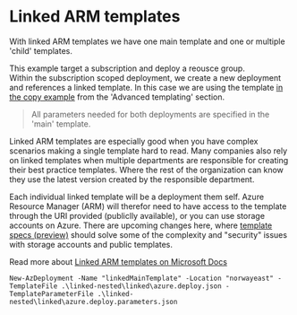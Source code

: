 # Linked ARM templates

With linked ARM templates we have one main template and one or multiple 'child' templates.  

This example target a subscription and deploy a reousce group.  
Within the subscription scoped deployment, we create a new deployment and references a linked template. In this case we are using the template [in the copy example](https://github.com/ehrnst/arm-templates/tree/master/advanced-templating/4.0-copy) from the 'Advanced templating' section.  

> All parameters needed for both deployments are specified in the 'main' template.

Linked ARM templates are especially good when you have complex scenarios making a single template hard to read. Many companies also rely on linked templates when multiple departments are responsible for creating their best practice templates. Where the rest of the organization can know they use the latest version created by the responsible department.  

Each individual linked template will be a deployment them self. Azure Resource Manager (ARM) will therefor need to have access to the template through the URI provided (publiclly available), or you can use storage accounts on Azure.
There are upcoming changes here, where [template specs (preview)](https://docs.microsoft.com/en-us/azure/azure-resource-manager/templates/template-specs?WT.mc_id=AZ-MVP-5003437) should solve some of the complexity and "security" issues with storage accounts and public templates.

Read more about [Linked ARM templates on Microsoft Docs](https://docs.microsoft.com/en-us/azure/azure-resource-manager/templates/linked-templates?WT.mc_id=AZ-MVP-5003437)

`New-AzDeployment -Name "linkedMainTemplate" -Location "norwayeast" -TemplateFile .\linked-nested\linked\azure.deploy.json -TemplateParameterFile .\linked-nested\linked\azure.deploy.parameters.json`
